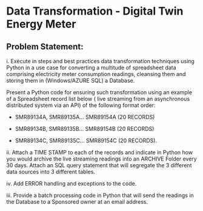 # Data Transformation - Digital Twin Energy Meter


## Problem Statement:
i. Execute in steps and best practices data transformation techniques using Python in a use case for converting a multitude of spreadsheet data comprising electricity meter consumption readings, cleansing them and storing them in (Windows/AZURE SQL) a Database. 

Present a  Python code for ensuring such transformation using an example of a Spreadsheet record list below ( live streaming from an asynchronous distributed system via an API) of the following format order:

 - SMR89134A, SMR89135A... SMR89154A (20 RECORDS)

- SMR89134B, SMR89135B... SMR89154B (20 RECORDS)

- SMR89134C, SMR89135C... SMR89154C (20 RECORDS). 

ii. Attach a TIME STAMP to each of the records and indicate in Python how you would archive the live streaming readings into an ARCHIVE Folder every 30 days. Attach an SQL query statement that will segregate the 3 different data sources into 3 different tables. 

iv. Add ERROR handling and exceptions to the code.

iii. Provide a batch processing code in Python that will send the readings in the Database to a Sponsored owner at an email address.

